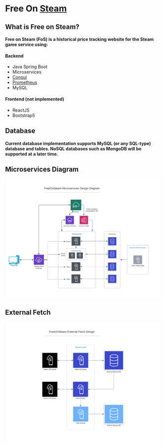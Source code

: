 # Free On [Steam](https://store.steampowered.com/)

## What is Free on Steam?
#### Free on Steam (FoS) is a historical price tracking website for the Steam game service using:

#### Backend
- Java Spring Boot
- Microservices
- [Consul](https://www.consul.io/)
- [Prometheus](https://docs.spring.io/spring-metrics/docs/current/public/prometheus)
- MySQL

#### Frontend (not implemented)
- ReactJS
- Bootstrap5

## Database
#### Current database implementation supports MySQL (or any SQL-type) database and tables. NoSQL databases such as MongoDB will be supported at a later time.


## Microservices Diagram
![MS Diagram](https://github.com/YortA/Free-On-Steam/blob/main/imgs/FoS%20MS%20Design.png)

## External Fetch
![External Diagram](https://github.com/YortA/Free-On-Steam/blob/main/imgs/FoS%20External%20Fetch%20Design.png)
